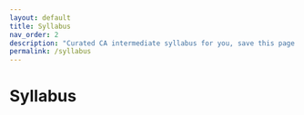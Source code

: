 ```yaml
---
layout: default
title: Syllabus
nav_order: 2
description: "Curated CA intermediate syllabus for you, save this page or print it out to have a big picture view."
permalink: /syllabus
---
```


# Syllabus
